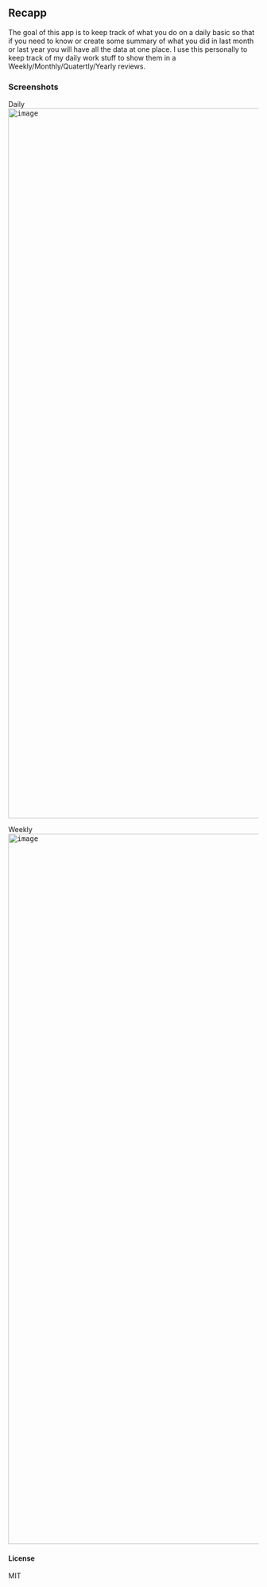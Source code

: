 ## Recapp

The goal of this app is to keep track of what you do on a daily basic so that if you need to know or create some summary of what you did in last month or last year you will have all the data at one place.
I use this personally to keep track of my daily work stuff to show them in a Weekly/Monthly/Quatertly/Yearly reviews.

### Screenshots

Daily
<kbd>
<img width="1425" alt="image" src="https://user-images.githubusercontent.com/30859809/235341592-619ea301-677c-47fb-9d3a-a2536bdfccd4.png">
</kbd>

Weekly
<kbd>
<img width="1426" alt="image" src="https://user-images.githubusercontent.com/30859809/235341618-2c927a8a-b45d-4593-be54-62169c6b8703.png">
</kbd>

#### License

MIT
